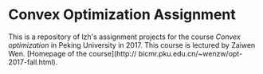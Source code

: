 # Convex Optimization Assignment

This is a repository of lzh's assignment projects for the course
*Convex optimization* in Peking University in 2017. This course is
lectured by Zaiwen Wen. [Homepage of the course](http://
bicmr.pku.edu.cn/~wenzw/opt-2017-fall.html).
